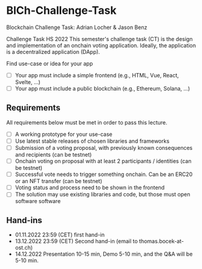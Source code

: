 # BlCh-Challenge-Task

Blockchain Challenge Task: Adrian Locher & Jason Benz

Challenge Task HS 2022
This semester's challenge task (CT) is the design and implementation of an onchain voting application. Ideally, the application is a decentralized application (DApp).

Find use-case or idea for your app
- [ ] Your app must include a simple frontend (e.g., HTML, Vue, React, Svelte, ...)
- [ ] Your app must include a public blockchain (e.g., Ethereum, Solana, ...)

## Requirements
All requirements below must be met in order to pass this lecture.

- [ ] A working prototype for your use-case
- [ ] Use latest stable releases of chosen libraries and frameworks
- [ ] Submission of a voting proposal, with previously known consequences and recipients (can be testnet)
- [ ] Onchain voting on proposal with at least 2 participants / identities (can be testnet)
- [ ] Successful vote needs to trigger something onchain. Can be an ERC20 or an NFT transfer (can be testnet)
- [ ] Voting status and process need to be shown in the frontend
- [ ] The solution may use existing libraries and code, but those must open software software

## Hand-ins

- 01.11.2022  23:59 (CET) first hand-in
- 13.12.2022  23:59 (CET) Second hand-in (email to thomas.bocek-at-ost.ch)
- 14.12.2022  Presentation 10-15 min,  Demo 5-10 min, and the Q&A will be 5-10 min.
